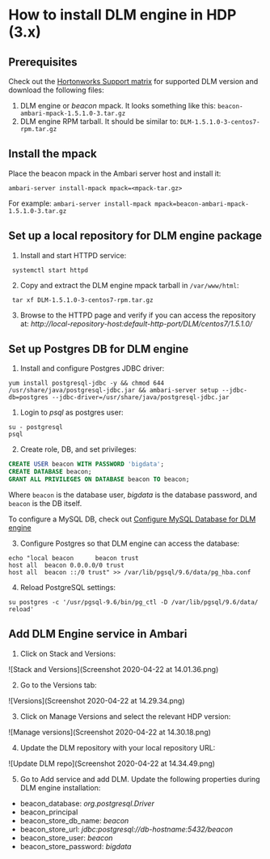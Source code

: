 # How to install DLM engine in HDP (3.x)

## Prerequisites
Check out the [Hortonworks Support matrix](https://supportmatrix.hortonworks.com/) for supported DLM version and download the following files:
1. DLM engine or _beacon_ mpack. It looks something like this: `beacon-ambari-mpack-1.5.1.0-3.tar.gz`
2. DLM engine RPM tarball. It should be similar to: `DLM-1.5.1.0-3-centos7-rpm.tar.gz`

## Install the mpack
Place the beacon mpack in the Ambari server host and install it:
```
ambari-server install-mpack mpack=<mpack-tar.gz>
```
For example: ```ambari-server install-mpack mpack=beacon-ambari-mpack-1.5.1.0-3.tar.gz```

## Set up a local repository for DLM engine package
1. Install and start HTTPD service:
``` yum install -y httpd
 systemctl start httpd
```

2. Copy and extract the DLM engine mpack tarball in `/var/www/html`:
``` mv /opt/DLM-1.5.1.0-3-centos7-rpm.tar.gz /var/www/html
 tar xf DLM-1.5.1.0-3-centos7-rpm.tar.gz
```

3. Browse to the HTTPD page and verify if you can access the repository at:
_http://local-repository-host:default-http-port/DLM/centos7/1.5.1.0/_

## Set up Postgres DB for DLM engine
1. Install and configure Postgres JDBC driver:
```shell
yum install postgresql-jdbc -y && chmod 644 /usr/share/java/postgresql-jdbc.jar && ambari-server setup --jdbc-db=postgres --jdbc-driver=/usr/share/java/postgresql-jdbc.jar
```

1. Login to _psql_ as postgres user:
```shell
su - postgresql
psql
```

2. Create role, DB, and set privileges:
```sql
CREATE USER beacon WITH PASSWORD 'bigdata';
CREATE DATABASE beacon;
GRANT ALL PRIVILEGES ON DATABASE beacon TO beacon;
```
Where `beacon` is the database user, _bigdata_ is the database password, and `beacon` is the DB itself.

To configure a MySQL DB, check out [Configure MySQL Database for DLM engine](https://docs.cloudera.com/HDPDocuments/DLM1/DLM-1.5.1/installation/content/dlm_configure_mysql_external_database.html)

3. Configure Postgres so that DLM engine can access the database:
```shell
echo "local beacon      beacon trust
host all  beacon 0.0.0.0/0 trust
host all  beacon ::/0 trust" >> /var/lib/pgsql/9.6/data/pg_hba.conf
```

4. Reload PostgreSQL settings:
```
su postgres -c '/usr/pgsql-9.6/bin/pg_ctl -D /var/lib/pgsql/9.6/data/ reload'
```

## Add DLM Engine service in Ambari

1. Click on Stack and Versions:

![Stack and Versions](Screenshot 2020-04-22 at 14.01.36.png)

2. Go to the Versions tab:

![Versions](Screenshot 2020-04-22 at 14.29.34.png)

3. Click on Manage Versions and select the relevant HDP version:

![Manage versions](Screenshot 2020-04-22 at 14.30.18.png)

4. Update the DLM repository with your local repository URL:

![Update DLM repo](Screenshot 2020-04-22 at 14.34.49.png)

5. Go to Add service and add DLM. Update the following properties during DLM engine installation:
* beacon_database: _org.postgresql.Driver_
* beacon_principal
* beacon_store_db_name: _beacon_
* beacon_store_url: _jdbc:postgresql://db-hostname:5432/beacon_
* beacon_store_user: _beacon_
* beacon_store_password: _bigdata_
